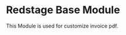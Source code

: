 Redstage Base Module
=================================================================

This Module is used for customize invoice pdf.
